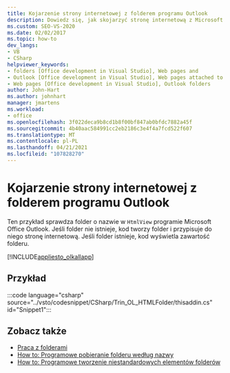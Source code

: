 ```yaml
---
title: Kojarzenie strony internetowej z folderem programu Outlook
description: Dowiedz się, jak skojarzyć stronę internetową z Microsoft Office programu Outlook. W tym przykładzie jest sprawdzany folder o nazwie HtmlView w programie Outlook.
ms.custom: SEO-VS-2020
ms.date: 02/02/2017
ms.topic: how-to
dev_langs:
- VB
- CSharp
helpviewer_keywords:
- folders [Office development in Visual Studio], Web pages and
- Outlook [Office development in Visual Studio], Web pages attached to folders
- Web pages [Office development in Visual Studio], Outlook folders
author: John-Hart
ms.author: johnhart
manager: jmartens
ms.workload:
- office
ms.openlocfilehash: 3f022deca9b8cd1b8f00bf847ab0bfdc7882a45f
ms.sourcegitcommit: 4b40aac584991cc2eb2186c3e4f4a7fcd522f607
ms.translationtype: MT
ms.contentlocale: pl-PL
ms.lasthandoff: 04/21/2021
ms.locfileid: "107828270"
---
```

# <a name="associate-a-web-page-with-an-outlook-folder"></a>Kojarzenie strony internetowej z folderem programu Outlook

  Ten przykład sprawdza folder o nazwie w `HtmlView` programie Microsoft Office Outlook. Jeśli folder nie istnieje, kod tworzy folder i przypisuje do niego stronę internetową. Jeśli folder istnieje, kod wyświetla zawartość folderu.

 [!INCLUDE[appliesto_olkallapp](../vsto/includes/appliesto-olkallapp-md.md)]

## <a name="example"></a>Przykład
 :::code language="csharp" source="../vsto/codesnippet/CSharp/Trin_OL_HTMLFolder/thisaddin.cs" id="Snippet1":::

## <a name="see-also"></a>Zobacz także
- [Praca z folderami](../vsto/working-with-folders.md)
- [How to: Programowe pobieranie folderu według nazwy](../vsto/how-to-programmatically-retrieve-a-folder-by-name.md)
- [How to: Programowe tworzenie niestandardowych elementów folderów](../vsto/how-to-programmatically-create-custom-folder-items.md)
